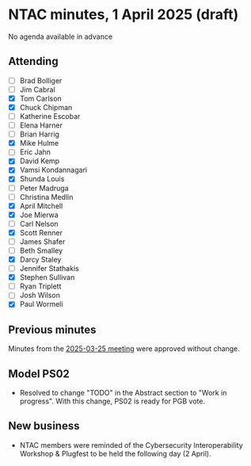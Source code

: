 # NTAC minutes, 1 April 2025 (draft)

No agenda available in advance

## Attending

- [ ] Brad Bolliger
- [ ] Jim Cabral
- [x] Tom Carlson
- [x] Chuck Chipman
- [ ] Katherine Escobar
- [ ] Elena Harner
- [ ] Brian Harrig
- [x] Mike Hulme
- [ ] Eric Jahn
- [x] David Kemp
- [x] Vamsi Kondannagari
- [x] Shunda Louis
- [ ] Peter Madruga
- [ ] Christina Medlin
- [x] April Mitchell
- [x] Joe Mierwa
- [ ] Carl Nelson
- [x] Scott Renner
- [ ] James Shafer
- [ ] Beth Smalley
- [x] Darcy Staley 
- [ ] Jennifer Stathakis
- [x] Stephen Sullivan
- [ ] Ryan Triplett
- [ ] Josh Wilson
- [x] Paul Wormeli

## Previous minutes

Minutes from the [2025-03-25 meeting](2025-03-25-minutes.md) were approved without change.

## Model PS02

* Resolved to change "TODO" in the Abstract section to "Work in progress".  With this change, PS02 is ready for PGB vote.

## New business

* NTAC members were reminded of the Cybersecurity Interoperability Workshop & Plugfest to be held the following day (2 April).
